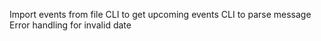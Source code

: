 Import events from file
CLI to get upcoming events
CLI to parse message
Error handling for invalid date
